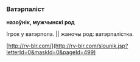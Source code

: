 ### Ватэрпаліст
**назоўнік, мужчынскі род**

Ігрок у ватэрпола. || жаночы род: ватэрпалістка.

<a rel="author">[http://rv-blr.com/](http://rv-blr.com/slounik.jsp?letterId=0&maskId=0&pageId=499)</a>
